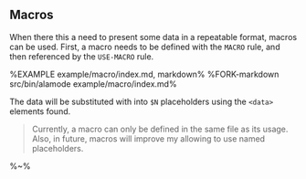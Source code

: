## **Macros**

When there this a need to present some data in a repeatable format, macros can be used. First, a macro needs to be defined with the `MACRO` rule, and then referenced by the `USE-MACRO` rule.

%EXAMPLE example/macro/index.md, markdown%
%FORK-markdown src/bin/alamode example/macro/index.md%

The data will be substituted with into `$N` placeholders using the `<data>` elements found.

> Currently, a macro can only be defined in the same file as its usage. Also, in future, macros will improve my allowing to use named placeholders.

%~%